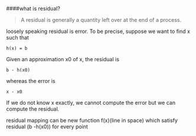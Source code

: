 ####what is residual?

>A residual is generally a quantity left over at the end of a process. 

loosely speaking residual is error. To be precise, suppose we want to find x such that
```
h(x) = b
```

Given an approximation x0 of x, the residual is

```
b - h(x0)
```
whereas the error is

```
x - x0
```
If we do not know x exactly, we cannot compute the error but we can compute the residual.

residual mapping can be new function f(x)(line in space) which satisfy residual (b -h(x0)) for every point
